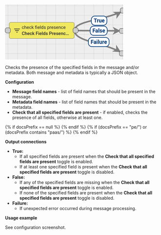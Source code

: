 ![image](/images/user-guide/rule-engine-2-0/nodes/filter-nodes/check-fields-presence-node.png)

Checks the presence of the specified fields in the message and/or metadata.
Both message and metadata is typically a JSON object.

**Configuration**

* **Message field names** - list of field names that should be present in the message.
* **Metadata field names** - list of field names that should be present in the metadata.
* **Check that all specified fields are present** - if enabled, checks the presence of all fields, otherwise at least one.

{% if docsPrefix == null %}
<object width="70%" data="/images/user-guide/rule-engine-2-0/nodes/filter-nodes/check-fields-presence-configuration-2-ce.png"></object>
{% endif %}
{% if (docsPrefix == "pe/") or (docsPrefix contains "paas/") %}
<object width="70%" data="/images/user-guide/rule-engine-2-0/nodes/filter-nodes/check-fields-presence-configuration-2-pe.png"></object>
{% endif %}

**Output connections**
* **True:**
  * If all specified fields are present when the **Check that all specified fields are present** toggle is enabled.
  * If at least one specified field is present when the **Check that all specified fields are present** toggle is disabled.
* **False:**
  * If any of the specified fields are missing when the **Check that all specified fields are present** toggle is enabled.
  * If none of the specified fields are present when the **Check that all specified fields are present** toggle is disabled.
* **Failure:**
  * If unexpected error occurred during message processing.

**Usage example**

See configuration screenshot.
